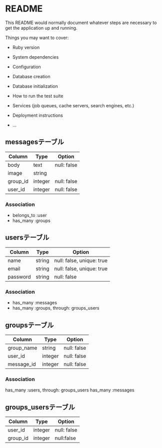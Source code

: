 # README

This README would normally document whatever steps are necessary to get the
application up and running.

Things you may want to cover:

* Ruby version

* System dependencies

* Configuration

* Database creation

* Database initialization

* How to run the test suite

* Services (job queues, cache servers, search engines, etc.)

* Deployment instructions

* ...

## messagesテーブル
|Column|Type|Option|
|------|----|------|
|body|text|null: false|
|image|string||
|group_id|integer|null: false|
|user_id|integer|null: false|
### Association
- belongs_to :user
- has_many :groups

## usersテーブル
|Column|Type|Option|
|------|----|------|
|name|string|null: false, unique: true|
|email|string|null: false, unique: true|
|password|string|null: false|
### Association
- has_many :messages
- has_many :groups, through: groups_users

## groupsテーブル
|Column|Type|Option|
|------|----|------|
|group_name|string|null: false|
|user_id|integer|null: false|
|message_id|integer|null: false|
### Association
has_many :users, through: groups_users
has_many :messages

## groups_usersテーブル
|Column|Type|Option|
|------|----|------|
|user_id|integer|null: false|
|group_id|integer|null:false|
